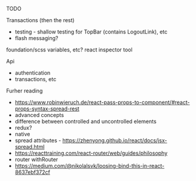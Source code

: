 TODO

Transactions (then the rest)
* testing - shallow testing for TopBar (contains LogoutLink), etc
* flash messaging?

foundation/scss variables, etc?
react inspector tool

Api
* authentication
* transactions, etc

Furher reading
* https://www.robinwieruch.de/react-pass-props-to-component/#react-props-syntax-spread-rest
* advanced concepts
* difference between controlled and uncontrolled elements
* redux?
* native
* spread attributes - https://zhenyong.github.io/react/docs/jsx-spread.html
* https://reacttraining.com/react-router/web/guides/philosophy
* router withRouter
* https://medium.com/@nikolalsvk/loosing-bind-this-in-react-8637ebf372cf
